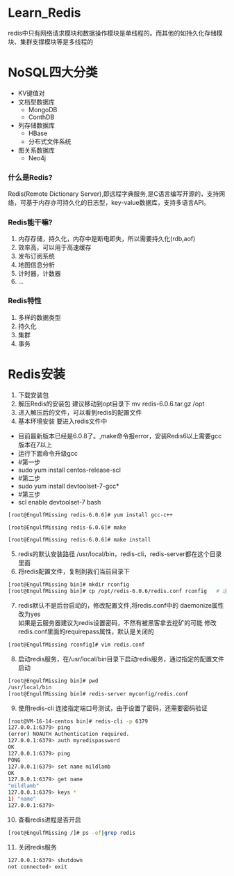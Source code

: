 # Learn_Redis
redis中只有网络请求模块和数据操作模块是单线程的。而其他的如持久化存储模块、集群支撑模块等是多线程的

# NoSQL四大分类
- KV键值对
- 文档型数据库
  - MongoDB
  - ConthDB
- 列存储数据库
  - HBase
  - 分布式文件系统
- 图关系数据库
  - Neo4j


### 什么是Redis?
Redis(Remote Dictionary Server),即远程字典服务,是C语言编写开源的，支持网络，可基于内存亦可持久化的日志型，key-value数据库，支持多语言API。

### Redis能干嘛?
1. 内存存储，持久化，内存中是断电即失，所以需要持久化(rdb,aof)
2. 效率高，可以用于高速缓存
3. 发布订阅系统
4. 地图信息分析
5. 计时器，计数器
6. ...

### Redis特性
1. 多样的数据类型
2. 持久化
3. 集群
4. 事务

# Redis安装
1. 下载安装包
2. 解压Redis的安装包  建议移动到opt目录下  mv redis-6.0.6.tar.gz /opt
3. 进入解压后的文件，可以看到redis的配置文件
4. 基本环境安装  要进入redis文件中
  - 目前最新版本已经是6.0.8了。,make命令报error，安装Redis6以上需要gcc版本在7以上
  - 运行下面命令升级gcc
  - #第一步
  - sudo yum install centos-release-scl
  - #第二步
  - sudo yum install devtoolset-7-gcc*
  - #第三步
  - scl enable devtoolset-7 bash
```bash
[root@EngulfMissing redis-6.0.6]# yum install gcc-c++

[root@EngulfMissing redis-6.0.6]# make

[root@EngulfMissing redis-6.0.6]# make install
```
5. redis的默认安装路径 /usr/local/bin，redis-cli，redis-server都在这个目录里面
6. 将redis配置文件，复制到我们当前目录下
```bash
[root@EngulfMissing bin]# mkdir rconfig
[root@EngulfMissing bin]# cp /opt/redis-6.0.6/redis.conf rconfig   # 这里的bin是/usr/local/bin
```
7. redis默认不是后台启动的，修改配置文件,将redis.conf中的  daemonize属性改为yes  
如果是云服务器建议为redis设置密码，不然有被黑客拿去挖矿的可能   修改redis.conf里面的requirepass属性，默认是关闭的
```bash
[root@EngulfMissing rconfig]# vim redis.conf
```
8. 启动redis服务，在/usr/local/bin目录下启动redis服务，通过指定的配置文件启动
```bash
[root@EngulfMissing bin]# pwd
/usr/local/bin
[root@EngulfMissing bin]# redis-server myconfig/redis.conf
```
9. 使用redis-cli 连接指定端口号测试，由于设置了密码，还需要密码验证
```bash
[root@VM-16-14-centos bin]# redis-cli -p 6379
127.0.0.1:6379> ping
(error) NOAUTH Authentication required.  
127.0.0.1:6379> auth myredispassword
OK
127.0.0.1:6379> ping
PONG
127.0.0.1:6379> set name mildlamb
OK
127.0.0.1:6379> get name
"mildlamb"
127.0.0.1:6379> keys *
1) "name"
127.0.0.1:6379> 
```
10. 查看redis进程是否开启
```bash
[root@EngulfMissing /]# ps -ef|grep redis
```
11. 关闭redis服务
```bash
127.0.0.1:6379> shutdown
not connected> exit
```
